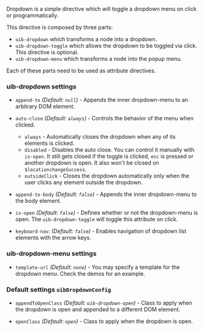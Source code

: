 Dropdown is a simple directive which will toggle a dropdown menu on click or programmatically.

This directive is composed by three parts:

* `uib-dropdown` which transforms a node into a dropdown.
* `uib-dropdown-toggle` which allows the dropdown to be toggled via click. This directive is optional.
* `uib-dropdown-menu` which transforms a node into the popup menu.

Each of these parts need to be used as attribute directives.

### uib-dropdown settings

* `append-to`
  _(Default: `null`)_ -
  Appends the inner dropdown-menu to an arbitrary DOM element.

* `auto-close`
  _(Default: `always`)_ -
  Controls the behavior of the menu when clicked.
  * `always` - Automatically closes the dropdown when any of its elements is clicked.
  * `disabled` - Disables the auto close. You can control it manually with `is-open`. It still gets closed if the toggle is clicked, `esc` is pressed or another dropdown is open. It also won't be closed on `$locationchangeSuccess`.
  * `outsideClick` - Closes the dropdown automatically only when the user clicks any element outside the dropdown.
  
* `append-to-body`
  _(Default: `false`)_ -
  Appends the inner dropdown-menu to the body element.

* `is-open`
  _(Default: `false`)_ -
  Defines whether or not the dropdown-menu is open. The `uib-dropdown-toggle` will toggle this attribute on click.
  
* `keyboard-nav`:
  _(Default: `false`)_ -
  Enables navigation of dropdown list elements with the arrow keys.
  
### uib-dropdown-menu settings

* `template-url`
  _(Default: `none`)_ -
  You may specify a template for the dropdown menu. Check the demos for an example.
  
### Default settings `uibDropdownConfig`

* `appendToOpenClass`
  _(Default: `uib-dropdown-open`)_ -
  Class to apply when the dropdown is open and appended to a different DOM element.
  
* `openClass`
  _(Default: `open`)_ -
  Class to apply when the dropdown is open.
